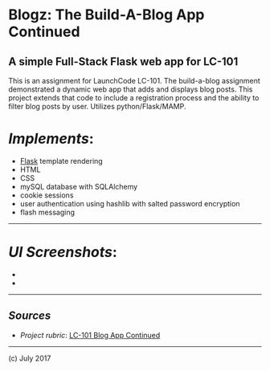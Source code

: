 # Blogz: The Build-A-Blog App Continued
## A simple Full-Stack Flask web app for LC-101

This is an assignment for LaunchCode LC-101.  The build-a-blog assignment demonstrated a dynamic web app that adds and displays blog posts.  This project extends that code to include a registration process and the ability to filter blog posts by user.  Utilizes python/Flask/MAMP.

# _Implements_:

- [Flask](http://flask.pocoo.org/) template rendering
- HTML
- CSS
- mySQL database with SQLAlchemy
- cookie sessions
- user authentication using hashlib with salted password encryption
- flash messaging

***

# _UI Screenshots_:

- ![]()
- ![]()

***

## _Sources_

- _Project rubric_: [LC-101 Blog App Continued](http://education.launchcode.org/web-fundamentals/assignments/blogz/)

***

(c) July 2017